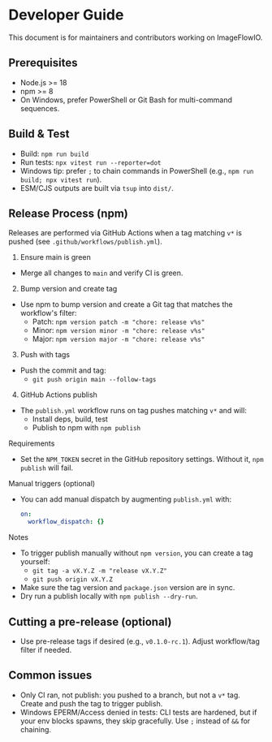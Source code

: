 # Developer Guide

This document is for maintainers and contributors working on ImageFlowIO.

## Prerequisites

- Node.js >= 18
- npm >= 8
- On Windows, prefer PowerShell or Git Bash for multi-command sequences.

## Build & Test

- Build: `npm run build`
- Run tests: `npx vitest run --reporter=dot`
- Windows tip: prefer `;` to chain commands in PowerShell (e.g., `npm run build; npx vitest run`).
- ESM/CJS outputs are built via `tsup` into `dist/`.

## Release Process (npm)

Releases are performed via GitHub Actions when a tag matching `v*` is pushed (see `.github/workflows/publish.yml`).

1. Ensure main is green

- Merge all changes to `main` and verify CI is green.

2. Bump version and create tag

- Use npm to bump version and create a Git tag that matches the workflow's filter:
  - Patch: `npm version patch -m "chore: release v%s"`
  - Minor: `npm version minor -m "chore: release v%s"`
  - Major: `npm version major -m "chore: release v%s"`

3. Push with tags

- Push the commit and tag:
  - `git push origin main --follow-tags`

4. GitHub Actions publish

- The `publish.yml` workflow runs on tag pushes matching `v*` and will:
  - Install deps, build, test
  - Publish to npm with `npm publish`

Requirements

- Set the `NPM_TOKEN` secret in the GitHub repository settings. Without it, `npm publish` will fail.

Manual triggers (optional)

- You can add manual dispatch by augmenting `publish.yml` with:
  ```yaml
  on:
    workflow_dispatch: {}
  ```

Notes

- To trigger publish manually without `npm version`, you can create a tag yourself:
  - `git tag -a vX.Y.Z -m "release vX.Y.Z"`
  - `git push origin vX.Y.Z`
- Make sure the tag version and `package.json` version are in sync.
- Dry run a publish locally with `npm publish --dry-run`.

## Cutting a pre-release (optional)

- Use pre-release tags if desired (e.g., `v0.1.0-rc.1`). Adjust workflow/tag filter if needed.

## Common issues

- Only CI ran, not publish: you pushed to a branch, but not a `v*` tag. Create and push the tag to trigger publish.
- Windows EPERM/Access denied in tests: CLI tests are hardened, but if your env blocks spawns, they skip gracefully. Use `;` instead of `&&` for chaining.
